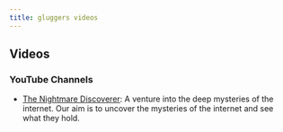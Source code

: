 ```yaml
---
title: gluggers videos
---
```


## Videos

### YouTube Channels

* [The Nightmare Discoverer](https://www.youtube.com/channel/UC0tgYOX3E42E5QC0xXLIyhA/videos):
A venture into the deep mysteries of the internet. Our aim is to uncover the mysteries of the internet and see what they hold.
